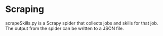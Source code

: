 # Scraping
scrapeSkills.py is a Scrapy spider that collects jobs and skills for that job. The output from the spider can be written to a JSON file.
